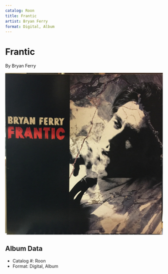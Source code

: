 ```yaml
---
catalog: Roon
title: Frantic
artist: Bryan Ferry
format: Digital, Album
---
```


# Frantic

By Bryan Ferry

![](../../assets/albumcovers/Bryan_Ferry-Frantic.png)

## Album Data

- Catalog #: Roon
- Format: Digital, Album

